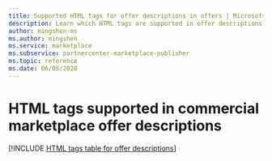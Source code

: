 ```yaml
---
title: Supported HTML tags for offer descriptions in offers | Microsoft commercial marketplace 
description: Learn which HTML tags are supported in offer descriptions in commercial marketplace. 
author: mingshen-ms 
ms.author: mingshen
ms.service: marketplace 
ms.subservice: partnercenter-marketplace-publisher
ms.topic: reference
ms.date: 06/05/2020
---
```


# HTML tags supported in commercial marketplace offer descriptions

[!INCLUDE [HTML tags table for offer descriptions](./partner-center-portal/includes/long-description-3.md)]
